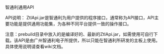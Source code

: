 智通利通用API

API说明：
ZtlApi.jar是智通利为用户提供的程序接口，通常称为API接口，API主要功能是提供通用功能集，为各种不同平台提供一致的操作接口。

注意：prebuild目录中放入的是编译好的、最新的ZtlApi.jar，如需使用可自行下载。该API是由广州智通利电子所提供，所以只能在智通利所研发的主板上使用。具体使用说明请查看wiki文档。

